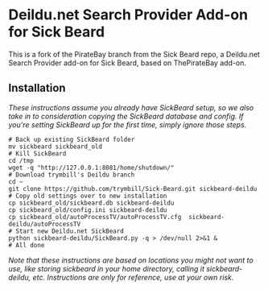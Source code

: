 Deildu.net Search Provider Add-on for Sick Beard
=====

This is a fork of the PirateBay branch from the Sick Beard repo, a Deildu.net Search Provider add-on for Sick Beard, based on 
ThePirateBay add-on.

## Installation

*These instructions assume you already have SickBeard setup, so we also take in to consideration copying the SickBeard database and config. If you're setting SickBeard up for the first time, simply ignore those steps.*

```
# Back up existing SickBeard folder
mv sickbeard sickbeard_old
# Kill SickBeard
cd /tmp
wget -q "http://127.0.0.1:8081/home/shutdown/"
# Download trymbill's Deildu branch
cd ~
git clone https://github.com/trymbill/Sick-Beard.git sickbeard-deildu
# Copy old settings over to new installation
cp sickbeard_old/sickbeard.db sickbeard-deildu
cp sickbeard_old/config.ini sickbeard-deildu
cp sickbeard_old/autoProcessTV/autoProcessTV.cfg  sickbeard-deildu/autoProcessTV
# Start new Deildu.net SickBeard
python sickbeard-deildu/SickBeard.py -q > /dev/null 2>&1 &
# All done
```

*Note that these instructions are based on locations you might not want to use, like storing sickbeard in your home directory, calling it sickbeard-deildu, etc. Instructions are only for reference, use at your own risk.*
